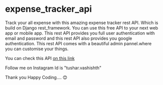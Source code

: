 # expense_tracker_api
Track your all expense with this amazing expense tracker rest API. Which is build on Django rest_framework.
You can use this free API to your next web app or mobile app. 
This rest API provides you full user authentication with email and password and this rest API also provides you google authentication.
This rest API comes with a beautiful admin pannel.where you can customise your things.

You can check this API [on this link](https://dj-expense-tracker.herokuapp.com)

Follow me on Instagram Id is "tushar.vashishth"

Thank you Happy Coding.... 😊
